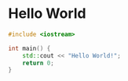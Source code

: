 # Hello World
```cpp
#include <iostream>

int main() {
    std::cout << "Hello World!";
    return 0;
}
```